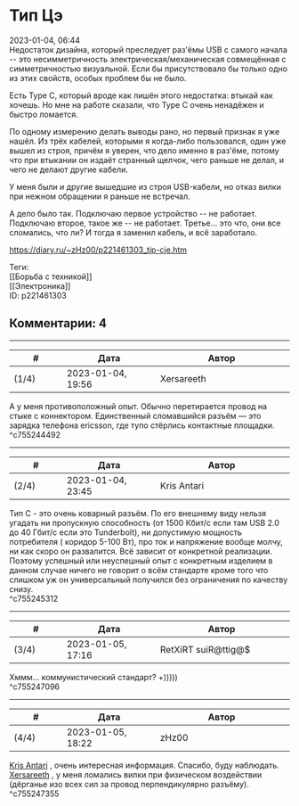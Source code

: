 Тип Цэ
======

  
2023-01-04, 06:44  
 Недостаток дизайна, который преследует раз'ёмы USB с самого начала -- это несимметричность электрическая/механическая совмещённая с симметричностью визуальной. Если бы присутствовало бы только одно из этих свойств, особых проблем бы не было.   
   
 Есть Type C, который вроде как лишён этого недостатка: втыкай как хочешь. Но мне на работе сказали, что Type C очень ненадёжен и быстро ломается.   
   
 По одному измерению делать выводы рано, но первый признак я уже нашёл. Из трёх кабелей, которыми я когда-либо пользовался, один уже вышел из строя, причём я уверен, что дело именно в раз'ёме, потому что при втыкании он издаёт странный щелчок, чего раньше не делал, и чего не делают другие кабели.   
   
 У меня были и другие вышедшие из строя USB-кабели, но отказ вилки при нежном обращении я раньше не встречал.   
   
 А дело было так. Подключаю первое устройство -- не работает. Подключаю второе, такое же -- не работает. Третье... это что, они все сломались, что ли? И тогда я заменил кабель, и всё заработало.   
  
<https://diary.ru/~zHz00/p221461303_tip-cje.htm>  
  
Теги:  
[[Борьба с техникой]]  
[[Электроника]]  
ID: p221461303  


Комментарии: 4
--------------

  


---



|         #         |              Дата              |                     Автор                     |           ID           |
| --- | --- | --- | --- |
| (1/4) | 2023-01-04, 19:56 | Xersareeth | c755244492 |

  
 А у меня противоположный опыт. Обычно перетирается провод на стыке с коннектором. Единственный сломавшийся разъём — это зарядка телефона ericsson, где тупо стёрлись контактные площадки.   
 ^c755244492

---



|         #         |              Дата              |                     Автор                     |           ID           |
| --- | --- | --- | --- |
| (2/4) | 2023-01-04, 23:45 | Kris Antari | c755245312 |

  
 Тип С - это очень коварный разъём. По его внешнему виду нельзя угадать ни пропускную способность (от 1500 Кбит/c если там USB 2.0 до 40 Гбит/с если это Tunderbolt), ни допустимую мощность потребителя ( коридор 5-100 Вт), про ток и напряжение вообще молчу, ни как скоро он развалится. Всё зависит от конкретной реализации.   
 Поэтому успешный или неуспешный опыт с конкретным изделием в данном случае ничего не говорит о всём стандарте кроме того что слишком уж он универсальный получился без ограничения по качеству снизу.   
 ^c755245312

---



|         #         |              Дата              |                     Автор                     |           ID           |
| --- | --- | --- | --- |
| (3/4) | 2023-01-05, 17:16 | RetXiRT suiR@ttig@$ | c755247096 |

  
 Хммм... коммунистический стандарт? +)))))   
 ^c755247096

---



|         #         |              Дата              |                     Автор                     |           ID           |
| --- | --- | --- | --- |
| (4/4) | 2023-01-05, 18:22 | zHz00 | c755247355 |

  
  [Kris Antari](https://Kris-Antari.diary.ru "Animus Vox")  , очень интересная информация. Спасибо, буду наблюдать.   
  [Xersareeth](https://BurrowDeclassified.diary.ru "One more fang")  , у меня ломались вилки при физическом воздействии (дёрганье изо всех сил за провод перпендикулярно разъёму).   
 ^c755247355